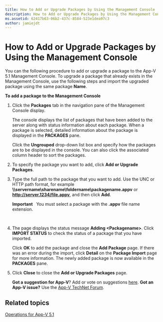 ```yaml
---
title: How to Add or Upgrade Packages by Using the Management Console
description: How to Add or Upgrade Packages by Using the Management Console
ms.assetid: 62417b63-06b2-437c-8584-523e1dea97c3
author: jamiejdt
---
```


# How to Add or Upgrade Packages by Using the Management Console


You can the following procedure to add or upgrade a package to the App-V 5.1 Management Console. To upgrade a package that already exists in the Management Console, use the following steps and import the upgraded package using the same package **Name**.

**To add a package to the Management Console**

1.  Click the **Packages** tab in the navigation pane of the Management Console display.

    The console displays the list of packages that have been added to the server along with status information about each package. When a package is selected, detailed information about the package is displayed in the **PACKAGES** pane.

    Click the **Ungrouped** drop-down list box and specify how the packages are to be displayed in the console. You can also click the associated column header to sort the packages.

2.  To specify the package you want to add, click **Add or Upgrade Packages**.

3.  Type the full path to the package that you want to add. Use the UNC or HTTP path format, for example **\\\\servername\\sharename\\foldername\\packagename.appv** or **http://server.1234/file.appv**, and then click **Add**.

    **Important**  
    You must select a package with the **.appv** file name extension.

     

4.  The page displays the status message **Adding &lt;Packagename&gt;**. Click **IMPORT STATUS** to check the status of a package that you have imported.

    Click **OK** to add the package and close the **Add Package** page. If there was an error during the import, click **Detail** on the **Package Import** page for more information. The newly added package is now available in the **PACKAGES** pane.

5.  Click **Close** to close the **Add or Upgrade Packages** page.

    **Got a suggestion for App-V**? Add or vote on suggestions [here](http://appv.uservoice.com/forums/280448-microsoft-application-virtualization). **Got an App-V issue?** Use the [App-V TechNet Forum](https://social.technet.microsoft.com/Forums/home?forum=mdopappv).

## Related topics


[Operations for App-V 5.1](operations-for-app-v-51.md)

 

 





